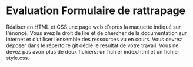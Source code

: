 # Evaluation Formulaire de rattrapage

Réaliser en HTML et CSS une page web d’après la maquette indiqué sur l'énoncé.
Vous avez le droit de lire et de chercher de la documentation sur internet et d’utiliser l’ensemble des ressources vu en cours.
Vous devrez déposer dans le répertoire git dédié le resultat de votre travail.
Vous ne devez pas avoir plus de deux fichiers: un fichier index.html et un fichier style.css.
